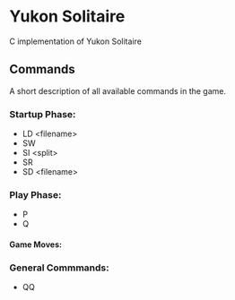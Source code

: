 # Yukon Solitaire
C implementation of Yukon Solitaire

## Commands
A short description of all available commands in the game.

### Startup Phase:
 * LD \<filename\>
 * SW
 * SI \<split\>
 * SR
 * SD \<filename\>

### Play Phase:
 * P
 * Q

#### Game Moves:

### General Commmands:
 * QQ
